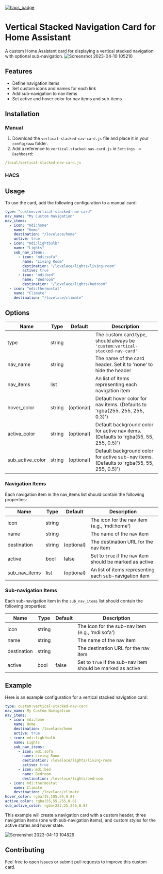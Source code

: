 [![hacs_badge](https://img.shields.io/badge/HACS-Custom-41BDF5.svg?style=for-the-badge)](https://github.com/hacs/integration)

# Vertical Stacked Navigation Card for Home Assistant

A custom Home Assistant card for displaying a vertical stacked navigation with optional sub-navigation.
![Screenshot 2023-04-10 105210](https://user-images.githubusercontent.com/12301042/230868340-aa03753e-18f8-458b-8ff7-bd182ed87439.png)

## Features

- Define navigation items
- Set custom icons and names for each link
- Add sub-navigation to nav items
- Set active and hover color for nav items and sub-items

## Installation

### Manual

1. Download the `vertical-stacked-nav-card.js` file and place it in your `config/www` folder.
2. Add a reference to `vertical-stacked-nav-card.js` in `Settings -> Dashboard`:

```yaml
/local/vertical-stacked-nav-card.js
```

### HACS

## Usage

To use the card, add the following configuration to a manual card:

```yaml
type: "custom:vertical-stacked-nav-card"
nav_name: "My Custom Navigation"
nav_items:
  - icon: "mdi:home"
    name: "Home"
    destination: "/lovelace/home"
    active: true
  - icon: "mdi:lightbulb"
    name: "Lights"
    sub_nav_items:
      - icon: "mdi:sofa"
        name: "Living Room"
        destination: "/lovelace/lights/living-room"
        active: true
      - icon: "mdi:bed"
        name: "Bedroom"
        destination: "/lovelace/lights/bedroom"
  - icon: "mdi:thermostat"
    name: "Climate"
    destination: "/lovelace/climate"
```

## Options

| **Name**         | **Type** | **Default** | **Description**                                                                           |
| ---------------- | -------- | ----------- | ----------------------------------------------------------------------------------------- |
| type             | string   |             | The custom card type, should always be `'custom:vertical-stacked-nav-card'`               |
| nav_name         | string   |             | The name of the card header. Set it to 'none' to hide the header                          |
| nav_items        | list     |             | An list of Items representing each navigation item                                        |
| hover_color      | string   | (optional)  | Default hover color for nav items. (Defaults to 'rgba(255, 255, 255, 0.3)')               |
| active_color     | string   | (optional)  | Default background color for active nav items. (Defaults to 'rgba(55, 55, 255, 0.5)')     |
| sub_active_color | string   | (optional)  | Default background color for active sub-nav items. (Defaults to 'rgba(55, 55, 255, 0.5)') |

### Navigation Items

Each navigation item in the nav_items list should contain the following properties:

| **Name**      | **Type** | **Default** | **Description**                                          |
| ------------- | -------- | ----------- | -------------------------------------------------------- |
| icon          | string   |             | The icon for the nav item (e.g., 'mdi:home')             |
| name          | string   |             | The name of the nav item                                 |
| destination   | string   | (optional)  | The destination URL for the nav item                     |
| active        | bool     | false       | Set to `true` if the nav item should be marked as active |
| sub_nav_items | list     | (optional)  | An list of items representing each sub-navigation item   |

### Sub-navigation Items

Each sub-navigation item in the `sub_nav_items` list should contain the following properties:

| **Name**    | **Type** | **Default** | **Description**                                              |
| ----------- | -------- | ----------- | ------------------------------------------------------------ |
| icon        | string   |             | The Icon for the sub-nav item (e.g., 'mdi:sofa')             |
| name        | string   |             | The name of the nav item                                     |
| destination | string   |             | The destination URL for the nav item                         |
| active      | bool     | false       | Set to `true` if the sub-nav item should be marked as active |

## Example

Here is an example configuration for a vertical stacked navigation card:

```yaml
type: custom:vertical-stacked-nav-card
nav_name: My Custom Navigation
nav_items:
  - icon: mdi:home
    name: Home
    destination: /lovelace/home
    active: true
  - icon: mdi:lightbulb
    name: Lights
    sub_nav_items:
      - icon: mdi:sofa
        name: Living Room
        destination: /lovelace/lights/living-room
        active: true
      - icon: mdi:bed
        name: Bedroom
        destination: /lovelace/lights/bedroom
  - icon: mdi:thermostat
    name: Climate
    destination: /lovelace/climate
hover_color: rgba(15,105,55,0.8)
active_color: rgba(55,55,255,0.8)
sub_active_color: rgba(222,25,246,0.8)
```

This example will create a navigation card with a custom header, three navigation items (one with sub-navigation items), and custom styles for the active states and hover state.

![Screenshot 2023-04-10 104829](https://user-images.githubusercontent.com/12301042/230867778-24ec7d60-da2d-4197-a1e6-226aa1187fff.png)

## Contributing

Feel free to open issues or submit pull requests to improve this custom card.
